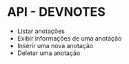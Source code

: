 # API - DEVNOTES
  - Listar anotações
  - Exibir informações de uma anotação
  - Inserir uma nova anotação
  - Deletar uma anotação

